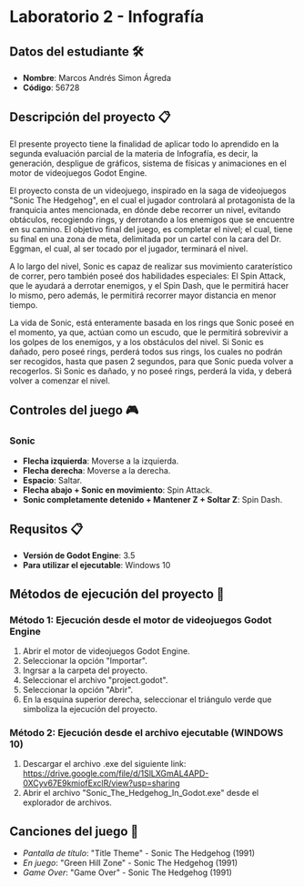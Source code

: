 # Laboratorio 2 - Infografía
## Datos del estudiante 🛠
- **Nombre**: Marcos Andrés Simon Ágreda
- **Código**: 56728
## Descripción del proyecto 📋
El presente proyecto tiene la finalidad de aplicar todo lo aprendido en la
segunda evaluación parcial de la materia de Infografía, es decir, la generación, despligue de gráficos, sistema de físicas y animaciones en el motor de videojuegos Godot Engine.

El proyecto consta de un videojuego, inspirado en la saga de videojuegos "Sonic The Hedgehog", en el cual el jugador controlará al protagonista de la franquicia antes mencionada, en dónde debe recorrer un nivel, evitando obtáculos, recogiendo rings, y derrotando a los enemigos que se encuentre en su camino. El objetivo final del juego, es completar el nivel; el cual, tiene su final en una zona de meta, delimitada por un cartel con la cara del Dr. Eggman, el cual, al ser tocado por el jugador, terminará el nivel.

A lo largo del nivel, Sonic es capaz de realizar sus movimiento caraterístico de correr, pero también poseé dos habilidades especiales: El Spin Attack, que le ayudará a derrotar enemigos, y el Spin Dash, que le permitirá hacer lo mismo, pero además, le permitirá recorrer mayor distancia en menor tiempo.

La vida de Sonic, está enteramente basada en los rings que Sonic poseé en el momento, ya que, actúan como un escudo, que le permitirá sobrevivir a los golpes de los enemigos, y a los obstáculos del nivel. Si Sonic es dañado, pero poseé rings, perderá todos sus rings, los cuales no podrán ser recogidos, hasta que pasen 2 segundos, para que Sonic pueda volver a recogerlos. Si Sonic es dañado, y no poseé rings, perderá la vida, y deberá volver a comenzar el nivel.

## Controles del juego 🎮

### Sonic
- **Flecha izquierda**: Moverse a la izquierda.
- **Flecha derecha**: Moverse a la derecha.
- **Espacio**: Saltar.
- **Flecha abajo + Sonic en movimiento**: Spin Attack.
- **Sonic completamente detenido + Mantener Z + Soltar Z**: Spin Dash.

## Requsitos 📋
- **Versión de Godot Engine**: 3.5
- **Para utilizar el ejecutable**: Windows 10 

## Métodos de ejecución del proyecto 🚀


### Método 1: Ejecución desde el motor de videojuegos Godot Engine
1. Abrir el motor de videojuegos Godot Engine.
2. Seleccionar la opción "Importar".
3. Ingrsar a la carpeta del proyecto.
4. Seleccionar el archivo "project.godot".
5. Seleccionar la opción "Abrir".
6. En la esquina superior derecha, seleccionar el triángulo verde que simboliza la ejecución del proyecto.
### Método 2: Ejecución desde el archivo ejecutable (WINDOWS 10)
1. Descargar el archivo .exe del siguiente link: https://drive.google.com/file/d/1SlLXGmAL4APD-0XCyv67E9kmiofExclR/view?usp=sharing
2. Abrir el archivo "Sonic_The_Hedgehog_In_Godot.exe" desde el explorador de archivos.

## Canciones del juego 🎵

- *Pantalla de título*: "Title Theme" - Sonic The Hedgehog (1991)
- *En juego*: "Green Hill Zone" - Sonic The Hedgehog (1991)
- *Game Over*: "Game Over" - Sonic The Hedgehog (1991)



